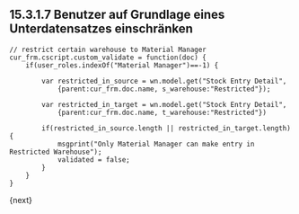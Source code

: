 ## 15.3.1.7 Benutzer auf Grundlage eines Unterdatensatzes einschränken

    // restrict certain warehouse to Material Manager
    cur_frm.cscript.custom_validate = function(doc) {
        if(user_roles.indexOf("Material Manager")==-1) {

            var restricted_in_source = wn.model.get("Stock Entry Detail",
                {parent:cur_frm.doc.name, s_warehouse:"Restricted"});

            var restricted_in_target = wn.model.get("Stock Entry Detail",
                {parent:cur_frm.doc.name, t_warehouse:"Restricted"})

            if(restricted_in_source.length || restricted_in_target.length) {
                msgprint("Only Material Manager can make entry in Restricted Warehouse");
                validated = false;
            }
        }
    }

{next}
